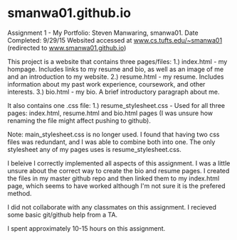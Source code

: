 # smanwa01.github.io

Assignment 1 - My Portfolio:
Steven Manwaring, smanwa01.
Date Completed: 9/29/15
Websited accessed at www.cs.tufts.edu/~smanwa01 (redirected to www.smanwa01.github.io)

This project is a website that contains three pages/files: 
1.) index.html - my hompage. Includes links to my resume and bio, as well as an image of me and an introduction to my website.
2.) resume.html - my resume. Includes information about my past work experience, coursework, and other interests.
3.) bio.html - my bio. A brief introductory paragraph about me.

It also contains one .css file:
1.) resume_stylesheet.css - Used for all three pages: index.html, resume.html and bio.html pages (I was unsure how renaming the file might affect pushing to github). 

Note: main_stylesheet.css is no longer used. I found that having two css files was redundant, and I was able to combine both into one.  The only stylesheet any of my pages uses is resume_stylesheet.css.

I beleive I correctly implemented all aspects of this assignment. I was a little unsure about the correct way to create the bio and resume pages. I created the files in my master github repo and then linked them to my index.html page, which seems to have worked although I'm not sure it is the prefered method. 

I did not collaborate with any classmates on this assignment. I recieved some basic git/github help from a TA. 

I spent approximately 10-15 hours on this assignment.